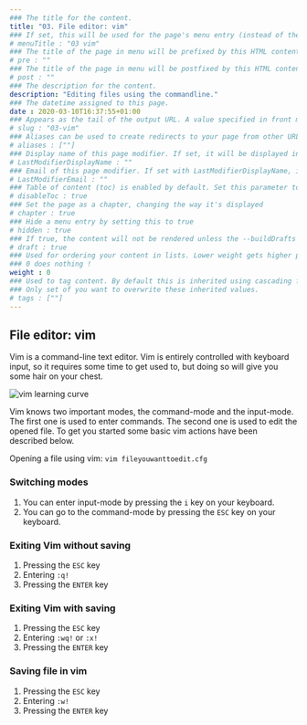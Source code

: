 ```yaml
---
### The title for the content.
title: "03. File editor: vim"
### If set, this will be used for the page's menu entry (instead of the `title` attribute)
# menuTitle : "03 vim"
### The title of the page in menu will be prefixed by this HTML content
# pre : ""
### The title of the page in menu will be postfixed by this HTML content
# post : ""
### The description for the content.
description: "Editing files using the commandline."
### The datetime assigned to this page.
date : 2020-03-10T16:37:55+01:00
### Appears as the tail of the output URL. A value specified in front matter will override the segment of the URL based on the filename.
# slug : "03-vim"
### Aliases can be used to create redirects to your page from other URLs.
# aliases : [""]
### Display name of this page modifier. If set, it will be displayed in the footer.
# LastModifierDisplayName : ""
### Email of this page modifier. If set with LastModifierDisplayName, it will be displayed in the footer
# LastModifierEmail : ""
### Table of content (toc) is enabled by default. Set this parameter to true to disable it.
# disableToc : true
### Set the page as a chapter, changing the way it's displayed
# chapter : true
### Hide a menu entry by setting this to true
# hidden : true
### If true, the content will not be rendered unless the --buildDrafts flag is passed to the hugo command.
# draft : true
### Used for ordering your content in lists. Lower weight gets higher precedence. So content with lower weight will come first.
### 0 does nothing !
weight : 0
### Used to tag content. By default this is inherited using cascading from _index.md files
### Only set of you want to overwrite these inherited values.
# tags : [""]
---
```



## File editor: vim

Vim is a command-line text editor. Vim is entirely controlled with keyboard input, so it requires some time to get used to, but doing so will give you some hair on your chest.

![vim learning curve](/img/guides/ubuntu-vps/03-vim-learning-curve.png)

Vim knows two important modes, the command-mode and the input-mode. The first one is used to enter commands. The second one is used to edit the opened file. To get you started some basic vim actions have been described below.

Opening a file using vim: `vim fileyouwanttoedit.cfg`

### Switching modes

1. You can enter input-mode by pressing the `i` key on your keyboard.
2. You can go to the command-mode by pressing the `ESC` key on your keyboard.

### Exiting Vim without saving

1. Pressing the `ESC` key
2. Entering `:q!`
3. Pressing the `ENTER` key

### Exiting Vim with saving

1. Pressing the `ESC` key
2. Entering `:wq!` or `:x!`
3. Pressing the `ENTER` key

### Saving file in vim

1. Pressing the `ESC` key
2. Entering `:w!`
3. Pressing the `ENTER` key
